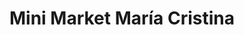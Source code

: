 ---
title: "Mini Market María Cristina"
url: /ulloa/mini-market-maria-cristina/
shop: Lebensmittel
---